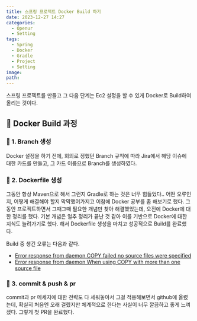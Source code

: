 ```yaml
---
title: 스프링 프로젝트 Docker Build 하기
date: 2023-12-27 14:27
categories:
  - Openur
  - Setting
tags:
  - Spring
  - Docker
  - Gradle
  - Project
  - Setting
image: 
path:
---
```

스프링 프로젝트를 만들고 그 다음 단계는 Ec2 설정을 할 수 있게 Docker로 Build하여 올리는 것이다.

## 🌈 Docker Build 과정
### 📌 1. Branch 생성
Docker 설정을 하기 전에, 회의로 정했던 Branch 규칙에 따라 Jira에서 해당 이슈에 대한 카드를 만들고, 그 카드 이름으로 Branch를 생성하였다.

### 📌 2. Dockerfile 생성
그동안 항상 Maven으로 해서 그런지 Gradle로 하는 것은 너무 힘들었다.. 어떤 오류인지, 어떻게 해결해야 할지 막막했어가지고 이참에 Docker 공부를 좀 해보기로 했다. 그동안 프로젝트하면서 그때그때 필요한 개념만 찾아 해결했었는데, 오전에 Docker에 대한 정리를 했다. 기본 개념은 얼추 정리가 끝난 것 같아 이를 기반으로 Docker에 대한 지식도 늘려가기로 했다. 해서 Dockerfile 생성을 마치고 성공적으로 Build를 완료했다. 

Build 중 생긴 오류는 다음과 같다.
+ [Error response from daemon COPY failed no source files were specified](https://sonjh919.github.io/posts/Error-response-from-daemon-COPY-failed-no-source-files-were-specified)
+ [Error response from daemon When using COPY with more than one source file](https://sonjh919.github.io/posts/Error-response-from-daemon-When-using-COPY-with-more-than-one-source-file)

### 📌 3. commit & push & pr
commit과 pr 메세지에 대한 전략도 다 세워놓아서 그걸 적용해보면서 github에 올렸는데, 확실히 처음엔 오래 걸렸지만 체계적으로 한다는 사실이 너무 깔끔하고 좋게 느껴졌다. 그렇게 첫 PR을 완료했다.
